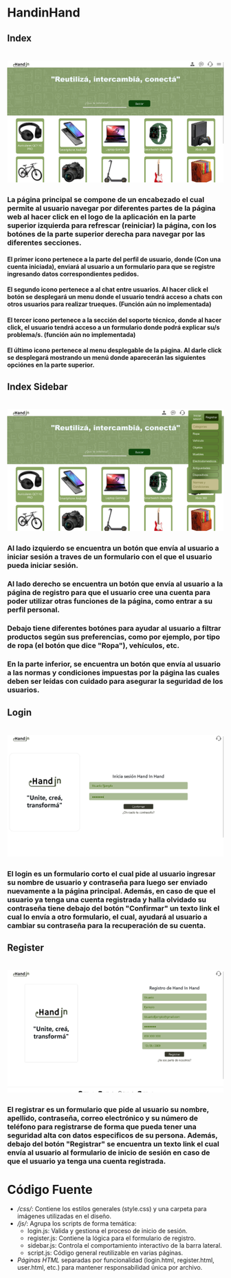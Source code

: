 # HandinHand
## Index
# <img src='img/img-documentation/index.png'>
### La página principal se compone de un encabezado el cual permite al usuario navegar por diferentes partes de la página web al hacer click en el logo de la aplicación en la parte superior izquierda para refrescar (reiniciar) la página, con los botónes de la parte superior derecha para navegar por las diferentes secciones.
#### El primer icono pertenece a la parte del perfil de usuario, donde (Con una cuenta iniciada), enviará al usuario a un formulario para que se registre ingresando datos correspondientes pedidos.
#### El segundo icono pertenece a al chat entre usuarios. Al hacer click el botón se desplegará un menu donde el usuario tendrá acceso a chats con otros usuarios para realizar trueques. (Función aún no implementada) 
#### El tercer icono pertenece a la sección del soporte técnico, donde al hacer click, el usuario tendrá acceso a un formulario donde podrá explicar su/s problema/s. (función aún no implementada)
#### El último icono pertenece al menu desplegable de la página. Al darle click se desplegará mostrando un menú donde aparecerán las siguientes opciónes en la parte superior.

## Index Sidebar
# <img src='img/img-documentation/index-sidebar.png'>
### Al lado izquierdo se encuentra un botón que envía al usuario a iniciar sesión a traves de un formulario con el que el usuario pueda iniciar sesión.
### Al lado derecho se encuentra un botón que envía al usuario a la página de registro para que el usuario cree una cuenta para poder utilizar otras funciones de la página, como entrar a su perfil personal.
### Debajo tiene diferentes botónes para ayudar al usuario a filtrar productos según sus preferencias, como por ejemplo, por tipo de ropa (el botón que dice "Ropa"), vehículos, etc. 
### En la parte inferior, se encuentra un botón que envía al usuario a las normas y condiciones impuestas por la página las cuales deben ser leídas con cuidado para asegurar la seguridad de los usuarios.

## Login
# <img src='img/img-documentation/login.png'>
### El login es un formulario corto el cual pide al usuario ingresar su nombre de usuario y contraseña para luego ser enviado nuevamente a la página principal. Además, en caso de que el usuario ya tenga una cuenta registrada y halla olvidado su contraseña tiene debajo del botón "Confirmar" un texto link el cual lo envía a otro formulario, el cual, ayudará al usuario a cambiar su contraseña para la recuperación de su cuenta.
## Register
# <img src='img/img-documentation/register.png'>
### El registrar es un formulario que pide al usuario su nombre, apellido, contraseña, correo electrónico y su número de teléfono para registrarse de forma que pueda tener una seguridad alta con datos especificos de su persona. Además, debajo del botón "Registrar" se encuentra un texto link el cual envía al usuario al formulario de inicio de sesión en caso de que el usuario ya tenga una cuenta registrada.

# Código Fuente
- */css/*: Contiene los estilos generales (style.css) y una carpeta para imágenes utilizadas en el diseño.
- */js/*: Agrupa los scripts de forma temática:
  - login.js: Valida y gestiona el proceso de inicio de sesión.
  - register.js: Contiene la lógica para el formulario de registro.
  - sidebar.js: Controla el comportamiento interactivo de la barra lateral.
  - script.js: Código general reutilizable en varias páginas.
- *Páginas HTML* separadas por funcionalidad (login.html, register.html, user.html, etc.) para mantener responsabilidad única por archivo.